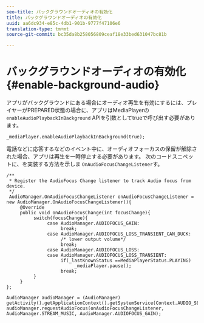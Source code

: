 ```yaml
---
seo-title: バックグラウンドオーディオの有効化
title: バックグラウンドオーディオの有効化
uuid: aa6dc934-e85c-4db1-901b-9777f47106e6
translation-type: tm+mt
source-git-commit: bc35da8b258056809ceaf18e33bed631047bc81b

---
```



# バックグラウンドオーディオの有効化 {#enable-background-audio}

アプリがバックグラウンドにある場合にオーディオ再生を有効にするには、プレイヤーがPREPARED状態の場合に、アプリはMediaPlayerの `enableAudioPlaybackInBackground` APIを引数としてtrueで呼び出す必要があります。

```
_mediaPlayer.enableAudioPlaybackInBackground(true);
```

電話などに応答するなどのイベント中に、オーディオフォーカスの保留が解除された場合、アプリは再生を一時停止する必要があります。 次のコードスニペットに、を実装する方法を示しま `OnAudioFocusChangeListener`す。

```
/** 
 * Register the AudioFocus Change listener to track Audio focus from device. 
 */ 
 AudioManager.OnAudioFocusChangeListener onAudioFocusChangeListener = new AudioManager.OnAudioFocusChangeListener(){ 
     @Override 
     public void onAudioFocusChange(int focusChange){ 
          switch(focusChange){ 
               case AudioManager.AUDIOFOCUS_GAIN: 
                    break; 
               case AudioManager.AUDIOFOCUS_LOSS_TRANSIENT_CAN_DUCK: 
                    /* lower output volume*/ 
                    break; 
               case AudioManager.AUDIOFOCUS_LOSS: 
               case AudioManager.AUDIOFOCUS_LOSS_TRANSIENT: 
                    if(_lastKnownStatus ==MediaPlayerStatus.PLAYING) 
                         _mediaPlayer.pause(); 
                    break; 
          } 
     } 
}; 
 
AudioManager audioManager = (AudioManager) getActivity().getApplicationContext().getSystemService(Context.AUDIO_SERVICE); 
audioManager.requestAudioFocus(onAudioFocusChangeListener, AudioManager.STREAM_MUSIC, AudioManager.AUDIOFOCUS_GAIN);
```
